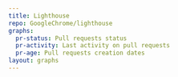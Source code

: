 ```yaml
---
title: Lighthouse
repo: GoogleChrome/lighthouse
graphs:
  pr-status: Pull requests status
  pr-activity: Last activity on pull requests
  pr-age: Pull requests creation dates
layout: graphs
---
```

